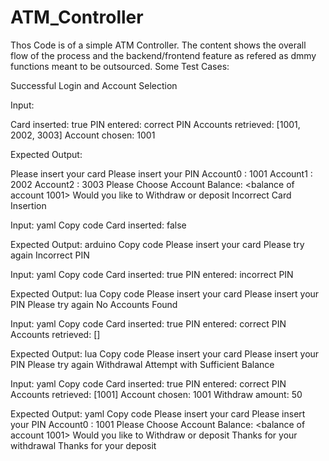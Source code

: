 # ATM_Controller
Thos Code is of a simple ATM Controller. The content shows the overall flow of the process and the backend/frontend feature as refered as dmmy functions meant to be outsourced. Some Test Cases: 

Successful Login and Account Selection

Input:

Card inserted: true
PIN entered: correct PIN
Accounts retrieved: [1001, 2002, 3003]
Account chosen: 1001

Expected Output:

Please insert your card
Please insert your PIN
Account0 : 1001
Account1 : 2002
Account2 : 3003
Please Choose Account
Balance: <balance of account 1001>
Would you like to Withdraw or deposit
Incorrect Card Insertion


Input:
yaml
Copy code
Card inserted: false

Expected Output:
arduino
Copy code
Please insert your card
Please try again
Incorrect PIN

Input:
yaml
Copy code
Card inserted: true
PIN entered: incorrect PIN

Expected Output:
lua
Copy code
Please insert your card
Please insert your PIN
Please try again
No Accounts Found

Input:
yaml
Copy code
Card inserted: true
PIN entered: correct PIN
Accounts retrieved: []

Expected Output:
lua
Copy code
Please insert your card
Please insert your PIN
Please try again
Withdrawal Attempt with Sufficient Balance

Input:
yaml
Copy code
Card inserted: true
PIN entered: correct PIN
Accounts retrieved: [1001]
Account chosen: 1001
Withdraw amount: 50

Expected Output:
yaml
Copy code
Please insert your card
Please insert your PIN
Account0 : 1001
Please Choose Account
Balance: <balance of account 1001>
Would you like to Withdraw or deposit
Thanks for your withdrawal
Thanks for your deposit
